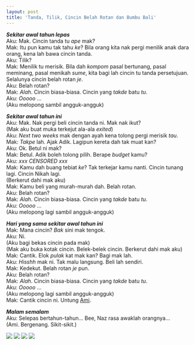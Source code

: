 ```yaml
---
layout: post
title: 'Tanda, Tilik, Cincin Belah Rotan dan Bumbu Bali'
---
```


*__Sekitar awal tahun lepas__*  
Aku: Mak. Cincin tanda tu *ape* mak?  
Mak: Itu pun kamu tak tahu *ke*? Bila orang kita nak pergi menilik anak dara orang, kena lah bawa cincin tanda.  
Aku: Tilik?  
Mak: Menilik tu merisik. Bila dah *kompom* pasal bertunang, pasal meminang, pasal menikah *sume*, kita bagi lah cincin tu tanda persetujuan. Selalunya cincin belah rotan *je*.  
Aku: Belah rotan?  
Mak: *Alah*. Cincin biasa-biasa. Cincin yang *takde* batu *tu*.  
Aku: *Ooooo* ...  
(Aku melopong sambil angguk-angguk)

*__Sekitar awal tahun ini__*  
Aku: Mak. Nak pergi beli cincin tanda ni. Mak nak ikut?  
(Mak aku buat muka terkejut ala-ala *exited*)  
Aku: *Next two weeks* mak dengan ayah kena tolong pergi merisik *tau*.  
Mak: *Takpe* lah. Ajak Adik. Lagipun kereta dah tak muat kan?  
Aku: Ok. Betul ni mak?  
Mak: Betul. Adik boleh tolong pilih. Berape *budget* kamu?  
Aku: *xxx CENSORED xxx*  
Mak: Kamu dah buang tebiat *ke*? Tak terkejar kamu nanti. Cincin tunang lagi. Cincin Nikah lagi.  
(Berkerut dahi mak aku)  
Mak: Kamu beli yang murah-murah dah. Belah rotan.  
Aku: Belah rotan?  
Mak: *Alah*. Cincin biasa-biasa. Cincin yang *takde* batu *tu*.  
Aku: *Ooooo* ...  
(Aku melopong lagi sambil angguk-angguk)

*__Hari yang sama sekitar awal tahun ini__*  
Mak: Mana cincin? *Bak* sini mak tengok.  
Aku: Ni.  
(Aku bagi bekas cincin pada mak)  
(Mak aku buka kotak cincin. Belek-belek cincin. Berkerut dahi mak aku)  
Mak: Cantik. Elok *pulak* kat mak kan? Bagi mak lah.  
Aku: *Hisshh* mak ni. Tak malu langsung. Beli lah sendiri.  
Mak: Kedekut. Belah rotan *je* pun.  
Aku: Belah rotan?  
Mak: *Alah*. Cincin biasa-biasa. Cincin yang *takde* batu *tu*.  
Aku: *Ooooo* ...  
(Aku melopong lagi sambil angguk-angguk)  
Mak: Cantik cincin ni. Untung [Ami](http://sputnik--sweetheart.blogspot.com/).  

  
*__Malam semalam__*  
Aku: Selepas bertahun-tahun... Bee, Naz rasa awaklah orangnya...  
(Ami. Bergenang. Sikit-sikit.)  

[![](http://1.bp.blogspot.com/_e86KQvrn6dg/SXbqWLzoA4I/AAAAAAAAALs/ARNhKimjM8k/s200/BumbuBali+018-1.jpg)](http://1.bp.blogspot.com/_e86KQvrn6dg/SXbqWLzoA4I/AAAAAAAAALs/ARNhKimjM8k/s1600-h/BumbuBali+018-1.jpg)
[![](http://2.bp.blogspot.com/_e86KQvrn6dg/SXbqVzY2lxI/AAAAAAAAALk/gs0nUM8SlMM/s200/BumbuBali+017.jpg)](http://2.bp.blogspot.com/_e86KQvrn6dg/SXbqVzY2lxI/AAAAAAAAALk/gs0nUM8SlMM/s1600-h/BumbuBali+017.jpg)
[![](http://4.bp.blogspot.com/_e86KQvrn6dg/SXbqV1vYcJI/AAAAAAAAALc/mYk4KFSgFvY/s200/BumbuBali+014.jpg)](http://4.bp.blogspot.com/_e86KQvrn6dg/SXbqV1vYcJI/AAAAAAAAALc/mYk4KFSgFvY/s1600-h/BumbuBali+014.jpg)
[![](http://2.bp.blogspot.com/_e86KQvrn6dg/SXbqVkgPzdI/AAAAAAAAALU/ulXVPK4pRVo/s200/BumbuBali+011-1.jpg)](http://2.bp.blogspot.com/_e86KQvrn6dg/SXbqVkgPzdI/AAAAAAAAALU/ulXVPK4pRVo/s1600-h/BumbuBali+011-1.jpg)
